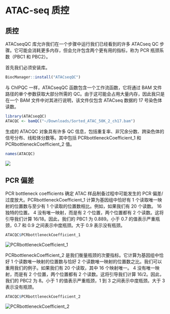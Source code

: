 # ATAC-seq 质控



## 质控

ATACseqQC 库允许我们在一个步骤中运行我们已经看到的许多 ATACseq QC 步骤。它可能会消耗更多内存，但会允许包含两个更有用的指标，称为 PCR 瓶颈系数（PBC1 和 PBC2）。

首先我们必须安装库。

```R
BiocManager::install("ATACseqQC")
```

与 ChIPQC 一样，ATACseqQC 函数包含一个工作流函数，它将通过 BAM 文件路径的单个参数获取大部分所需的 QC。由于这可能会占用大量内存，因此我只是在一个 BAM 文件中对其进行说明，该文件仅包含 ATACseq 数据的 17 号染色体读数。

```R
library(ATACseqQC)
ATACQC <- bamQC("~/Downloads/Sorted_ATAC_50K_2_ch17.bam")
```

生成的 ATACQC 对象具有许多 QC 信息，包括重复率、非冗余分数、跨染色体的信号分布、线粒体分数等。其中包括 PCRbottleneckCoefficient_1 和 PCRbottleneckCoefficient_2 值。

```R
names(ATACQC)
```

![](https://swindler-typora.oss-cn-chengdu.aliyuncs.com/typora_imgs/image-20221229172312605.png)



## PCR 偏差

PCR bottleneck coefficients 确定 ATAC 样品制备过程中可能发生的 PCR 偏差/过度放大。PCRbottleneckCoefficient_1 计算为基因组中恰好有 1 个读取唯一映射的位置数与至少有 1 个读取的位置数相比。例如，如果我们有 20 个读数。 16 独特的位置。 4 没有唯一映射，而是有 2 个位置，两个位置都有 2 个读数。这将引导我们计算 16/18。因此，我们的 PBC1 为 0.889。小于 0.7 的值表示严重瓶颈，0.7 和 0.9 之间表示中度瓶颈。大于 0.9 表示没有瓶颈。

```R
ATACQC$PCRbottleneckCoefficient_1
```

![PCRbottleneckCoefficient_1](https://swindler-typora.oss-cn-chengdu.aliyuncs.com/typora_imgs/image-20221229172654736.png)



PCRbottleneckCoefficient_2 是我们衡量瓶颈的次要指标。它计算为基因组中恰好 1 个读数唯一映射的位置数与恰好 2 个读数唯一映射的位置数之比。我们可以重用我们的例子。如果我们有 20 个读取，其中 16 个映射唯一。 4 没有唯一映射，而是有 2 个位置，两个位置都有 2 个读数。这将引导我们计算 16/2。因此，我们的 PBC2 为 8。小于 1 的值表示严重瓶颈，1 到 3 之间表示中度瓶颈。大于 3 表示没有瓶颈。

```R
ATACQC$PCRbottleneckCoefficient_2
```

![PCRbottleneckCoefficient_2](https://swindler-typora.oss-cn-chengdu.aliyuncs.com/typora_imgs/image-20221229172734736.png)